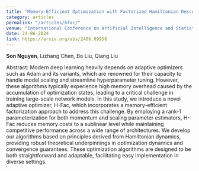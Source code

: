 ```yaml
---
title: "Memory-Efficient Optimization with Factorized Hamiltonian Descent"
category: articles
permalink: "/articles/hfac/"
venue: "International Conference on Artificial Intelligence and Statistics (AISTATS)"
date: 24-06-2024
link: https://arxiv.org/abs/2406.09958
---
```

<b>Son Nguyen</b>, Lizhang Chen, Bo Liu, Qiang Liu

Abstract: Modern deep learning heavily depends on adaptive optimizers such as Adam and its variants, which are renowned for their capacity to handle model scaling and streamline hyperparameter tuning. However, these algorithms typically experience high memory overhead caused by the accumulation of optimization states, leading to a critical challenge in training large-scale network models. In this study, we introduce a novel adaptive optimizer, H-Fac, which incorporates a memory-efficient factorization approach to address this challenge. By employing a rank-1 parameterization for both momentum and scaling parameter estimators, H-Fac reduces memory costs to a sublinear level while maintaining competitive performance across a wide range of architectures. We develop our algorithms based on principles derived from Hamiltonian dynamics, providing robust theoretical underpinnings in optimization dynamics and convergence guarantees. These optimization algorithms are designed to be both straightforward and adaptable, facilitating easy implementation in diverse settings.

